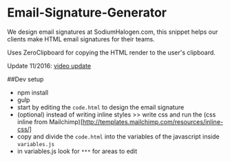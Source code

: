 # Email-Signature-Generator
We design email signatures at SodiumHalogen.com, this snippet helps our clients make HTML email signatures for their teams.

Uses ZeroClipboard for copying the HTML render to the user's clipboard.

Update 11/2016: [video update](http://sodiumhalogen.com/up_c/updates-email-sig-gen-2016_s-9fP8STTXWi.mp4)

##Dev setup
- npm install
- gulp
- start by editing the `code.html` to design the email signature
- (optional) instead of writing inline styles >> write css and run the (css inline from Mailchimp)[http://templates.mailchimp.com/resources/inline-css/]
- copy and divide the `code.html` into the variables of the javascript inside `variables.js`
- in variables.js look for `***` for areas to edit
